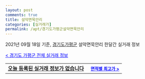 ```yaml
---
layout: post
comments: true
title: 설악면묵안리
categories: [실거래가]
permalink: /apt/경기도가평군설악면묵안리
---
```


2021년 09월 18일 기준, <a href="/apt/경기도가평군">경기도가평군</a> 설악면묵안리 한달간 실거래 정보

<a style="color: blue;" href="/apt/경기도가평군">< 경기도 가평군 전체 실거래 정보</a>
<!---- start ---->
<table>
  <tr>
    <td colspan="4" style="font-weight: bold;"><a href="/apt/경기도가평군설악면묵안리{name_without_space}">오늘 등록된 실거래 정보가 없습니다</a> &nbsp;&nbsp;&nbsp; <a style="color: blue; font-size: smaller;" href="/apt/경기도가평군설악면묵안리{name_without_space}">면적별 최고가 ></a></td>
  </tr>
    
</table>
<!---- end ---->
    